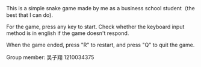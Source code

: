 This is a simple snake game made by me as a business school student（the best that I can do). 

For the game, press any key to start. Check whether the keyboard input method is in english if the game doesn't respond.

When the game ended, press "R" to restart, and press "Q" to quit the game.

Group member: 吴子翔 1210034375
